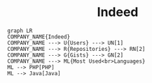 <h1 align="center">Indeed</h1>

```mermaid
graph LR
COMPANY_NAME{Indeed}
COMPANY_NAME ---> U{Users} ---> UN[1]
COMPANY_NAME ---> R{Repositories} ---> RN[2]
COMPANY_NAME ---> G{Gists} ---> GN[2]
COMPANY_NAME ---> ML{Most Used<br>Languages}
ML --> PHP[PHP]
ML --> Java[Java]
```
